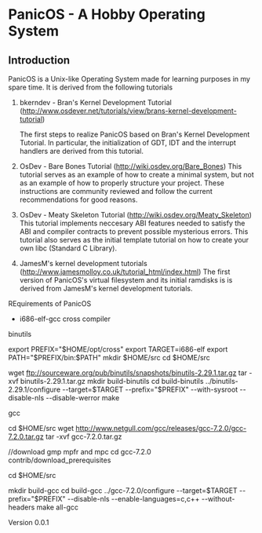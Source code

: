 PanicOS - A Hobby Operating System
==================================

Introduction
------------

PanicOS is a Unix-like Operating System made for learning purposes in my spare time.
It is derived from the following tutorials

1. bkerndev - Bran's Kernel Development Tutorial (http://www.osdever.net/tutorials/view/brans-kernel-development-tutorial)

   The first steps to realize PanicOS based on Bran's Kernel Development
   Tutorial.
   In particular, the initialization of GDT, IDT and the interrupt handlers are derived
   from this tutorial.

2. OsDev - Bare Bones Tutorial (http://wiki.osdev.org/Bare_Bones)
   This tutorial serves as an example of how to create a minimal system, but not 
   as an example of how to properly structure your project. These instructions are 
   community reviewed and follow the current recommendations for good reasons.

3. OsDev - Meaty Skeleton Tutorial (http://wiki.osdev.org/Meaty_Skeleton)
   This tutorial implements neccesary ABI features needed to satisfy the ABI 
   and compiler contracts to prevent possible mysterious errors.
   This tutorial also serves as the initial template tutorial on how to create 
   your own libc (Standard C Library).

4. JamesM's kernel development tutorials (http://www.jamesmolloy.co.uk/tutorial_html/index.html)
   The first version of PanicOS's virtual filesystem and its initial
   ramdisks is is derived from JamesM's kernel development tutorials.

REquirements of PanicOS

* i686-elf-gcc cross compiler

binutils  

export PREFIX="$HOME/opt/cross"
export TARGET=i686-elf
export PATH="$PREFIX/bin:$PATH"
mkdir $HOME/src
cd $HOME/src

  wget ftp://sourceware.org/pub/binutils/snapshots/binutils-2.29.1.tar.gz
  tar -xvf binutils-2.29.1.tar.gz
mkdir build-binutils
cd build-binutils
../binutils-2.29.1/configure --target=$TARGET --prefix="$PREFIX" --with-sysroot --disable-nls --disable-werror
make

gcc

cd $HOME/src
wget http://www.netgull.com/gcc/releases/gcc-7.2.0/gcc-7.2.0.tar.gz
tar -xvf gcc-7.2.0.tar.gz

//download gmp mpfr and mpc
cd gcc-7.2.0
contrib/download_prerequisites

cd $HOME/src

mkdir build-gcc
cd build-gcc
../gcc-7.2.0/configure --target=$TARGET --prefix="$PREFIX" --disable-nls --enable-languages=c,c++ --without-headers
make all-gcc

  

Version 0.0.1
